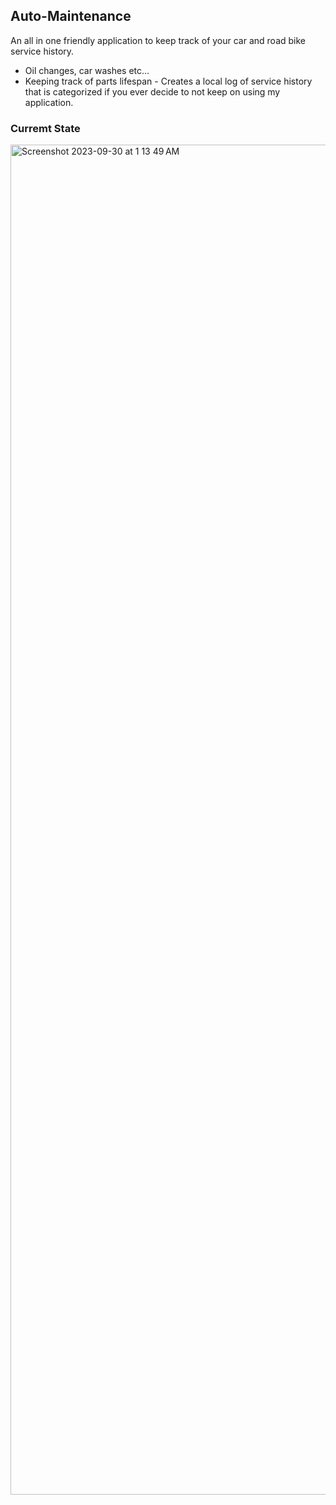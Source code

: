 ## Auto-Maintenance
An all in one friendly application to keep track of your car and road bike service history.
  - Oil changes, car washes etc...
  -  Keeping track of parts lifespan
    -  Creates a local log of service history that is categorized if you ever decide to not keep on using my application.

### Curremt State 

<img width="2160" alt="Screenshot 2023-09-30 at 1 13 49 AM" src="https://github.com/Ounceleopard/Auto-Maintenance/assets/40043757/d5be03d4-dfb1-452f-8811-f42b7305ef61">
